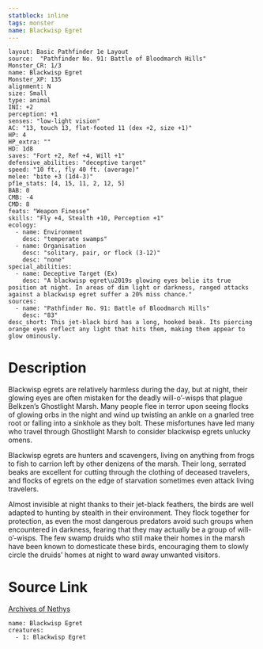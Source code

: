 ```yaml
---
statblock: inline
tags: monster
name: Blackwisp Egret
---
```

```statblock
layout: Basic Pathfinder 1e Layout
source:  "Pathfinder No. 91: Battle of Bloodmarch Hills"
Monster_CR: 1/3
name: Blackwisp Egret
Monster_XP: 135
alignment: N
size: Small
type: animal
INI: +2
perception: +1
senses: "low-light vision"
AC: "13, touch 13, flat-footed 11 (dex +2, size +1)"
HP: 4
HP_extra: ""
HD: 1d8
saves: "Fort +2, Ref +4, Will +1"
defensive_abilities: "deceptive target"
speed: "10 ft., fly 40 ft. (average)"
melee: "bite +3 (1d4-3)"
pf1e_stats: [4, 15, 11, 2, 12, 5]
BAB: 0
CMB: -4
CMD: 8
feats: "Weapon Finesse"
skills: "Fly +4, Stealth +10, Perception +1"
ecology:
  - name: Environment
    desc: "temperate swamps"
  - name: Organisation
    desc: "solitary, pair, or flock (3-12)"
    desc: "none"
special_abilities:
  - name: Deceptive Target (Ex)
    desc: "A blackwisp egret\u2019s glowing eyes belie its true position at night. In areas of dim light or darkness, ranged attacks against a blackwisp egret suffer a 20% miss chance."
sources:
  - name: "Pathfinder No. 91: Battle of Bloodmarch Hills"
    desc: "83"
desc_short: This jet-black bird has a long, hooked beak. Its piercing orange eyes reflect any light that hits them, making them appear to glow ominously.
```
# Description
Blackwisp egrets are relatively harmless during the day, but at night, their glowing eyes are often mistaken for the deadly will-o’-wisps that plague Belkzen’s Ghostlight Marsh. Many people flee in terror upon seeing flocks of glowing orbs in the night and wind up twisting an ankle on a gnarled tree root or falling into a sinkhole as they bolt. These misfortunes have led many who travel through Ghostlight Marsh to consider blackwisp egrets unlucky omens.

Blackwisp egrets are hunters and scavengers, living on anything from frogs to fish to carrion left by other denizens of the marsh. Their long, serrated beaks are excellent for cutting through the clothing of deceased travelers, and flocks of egrets on the edge of starvation sometimes even attack living travelers.

Almost invisible at night thanks to their jet-black feathers, the birds are well adapted to hunting by stealth in their environment. They flock together for protection, as even the most dangerous predators avoid such groups when encountered in darkness, fearing that they may actually be a group of will-o’-wisps. The few swamp druids who still make their homes in the marsh have been known to domesticate these birds, encouraging them to slowly circle the druids’ homes at night to ward away unwanted visitors.
# Source Link
[Archives of Nethys](https://aonprd.com/MonsterDisplay.aspx?ItemName=Blackwisp%20Egret)
```encounter-table
name: Blackwisp Egret
creatures:
  - 1: Blackwisp Egret
```
